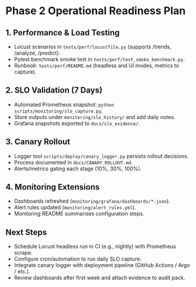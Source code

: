 # Phase 2 Operational Readiness Plan

## 1. Performance & Load Testing
- Locust scenarios in `tests/perf/locustfile.py` (supports /trends, /analyze, /predict).
- Pytest benchmark smoke test in `tests/perf/test_smoke_benchmark.py`.
- Runbook: `tests/perf/README.md` (headless and UI modes, metrics to capture).

## 2. SLO Validation (7 Days)
- Automated Prometheus snapshot: `python scripts/monitoring/slo_capture.py`.
- Store outputs under `monitoring/slo_history/` and add daily notes.
- Grafana snapshots exported to `docs/slo_evidence/`.

## 3. Canary Rollout
- Logger tool `scripts/deploy/canary_logger.py` persists rollout decisions.
- Process documented in `docs/CANARY_ROLLOUT.md`.
- Alerts/metrics gating each stage (10%, 30%, 100%).

## 4. Monitoring Extensions
- Dashboards refreshed (`monitoring/grafana/dashboards/*.json`).
- Alert rules updated (`monitoring/alert_rules.yml`).
- Monitoring README summarises configuration steps.

## Next Steps
- Schedule Locust headless run in CI (e.g., nightly) with Prometheus scrape.
- Configure cron/automation to run daily SLO capture.
- Integrate canary logger with deployment pipeline (GitHub Actions / Argo / etc.).
- Review dashboards after first week and attach evidence to audit pack.

